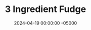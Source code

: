 ---
layout: post
title:  "3 Ingredient Fudge"
date:   2024-04-19 00:00:00 -05000
categories: 
- Recipes
- Healthier Dessert
permalink: /recipes/three-ingredient-fudge
image: /assets/Food/Healthier Dessert/3 Ing Fudge/3-ing-fudge-cover.jpg
ing: 3ingfudge-ing
facts: 3ingfudge-facts
section1: 
start2: 
section2: 
start3: 
section3: 
start4: 
section4: 
start5: 
section5: 
Prep: 5
Rest: 
Cook: 
Source1: 
Source2: 
whisk: https://s.samsungfood.com/6lvyh
tags: 
- no bake
- extra virgin coconut oil
- melted coconut oil
- coconut oil
- cocoa powder
- chocolate
- carob powder
- natural peanut butter
- unsweetened
- maple syrup
Description: This easy fudge is made with just 3 simple ingredients - melted coconut oil, cocoa powder, and natural peanut butter. I love this bittersweet treat, but you can add some maple syrup to taste if you like it a bit sweeter than I do
Instructions: 
- In a medium bowl, microwave coconut oil for about a minute, until fully melted. Stir in cocoa powder and peanut butter. Add liquid sweetener to taste if desired<br><br>
- <center><img src="/assets/Food/Healthier Dessert/3 Ing Fudge/3-ing-fudge-1.jpg" alt="" class="instruction-image"></center><br>

- Transfer to a parchment lined container (mine are 6.2 x 4.5 "). If you want to scale this up, double the recipe for a 9 x 5" bread pan, or triple for an 8" square pan<br><br>
- <center><img src="/assets/Food/Healthier Dessert/3 Ing Fudge/3-ing-fudge-2.jpg" alt="" class="instruction-image"></center><br>

- Refrigerate for a few hours to harden fully before slicing
---